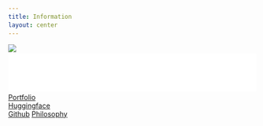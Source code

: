 ```yaml
---
title: Information
layout: center
---
```


<div class="grid w-40 mx-auto mb-10">
<img src="/square.jpg" class="rounded-3xl"/>
</div>

<img src="https://github.com/seonglae/seonglae/blob/main/seongland.gif?raw=true" class="my-5 w-100"/>

<div class="my-10 grid w-min gap-y-3 mx-auto">
  <div class="w-[200px] text-center"><radix-icons-file-text class="opacity-50 mx-1"/><a href="https://texonom.com/portfolio" target="_blank">Portfolio</a></div>
  <div class="w-[200px] text-center"><radix-icons-face class="opacity-50 mx-1"/><a href="https://huggingface.co/seonglae" target="_blank">Huggingface</a></div>
  <span class="w-[200px] text-center"><radix-icons-github-logo class="opacity-50 mx-1"/><a href="https://github.com/seonglae" target="_blank">Github</a></span>
  <span class="w-[200px] text-center"><radix-icons-person class="opacity-50 mx-1"/><a href="https://github.com/seonglae" target="_blank">Philosophy</a></span>
</div>
